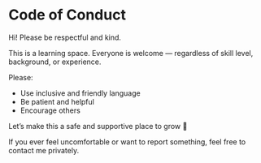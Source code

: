 # Code of Conduct

Hi! Please be respectful and kind.

This is a learning space. Everyone is welcome — regardless of skill level, background, or experience.

Please:

- Use inclusive and friendly language
- Be patient and helpful
- Encourage others

Let’s make this a safe and supportive place to grow 💛

If you ever feel uncomfortable or want to report something, feel free to contact me privately.

